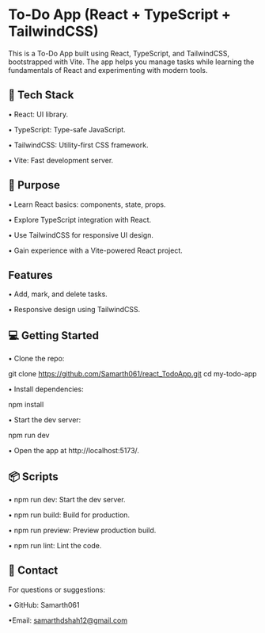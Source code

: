 # To-Do App (React + TypeScript + TailwindCSS)

This is a To-Do App built using React, TypeScript, and TailwindCSS, bootstrapped with Vite. The app helps you manage tasks while learning the fundamentals of React and experimenting with modern tools.

## 🚀 Tech Stack

• React: UI library.

• TypeScript: Type-safe JavaScript.

• TailwindCSS: Utility-first CSS framework.

• Vite: Fast development server.

## 🧠 Purpose

• Learn React basics: components, state, props.

• Explore TypeScript integration with React.

• Use TailwindCSS for responsive UI design.

• Gain experience with a Vite-powered React project.

## Features

• Add, mark, and delete tasks.

• Responsive design using TailwindCSS.

## 💻 Getting Started

• Clone the repo:

git clone https://github.com/Samarth061/react_TodoApp.git
cd my-todo-app

• Install dependencies:

npm install

• Start the dev server:

npm run dev

• Open the app at http://localhost:5173/.

## 📦 Scripts

• npm run dev: Start the dev server.

• npm run build: Build for production.

• npm run preview: Preview production build.

• npm run lint: Lint the code.

## 📧 Contact

For questions or suggestions:

• GitHub: Samarth061

•Email: samarthdshah12@gmail.com
